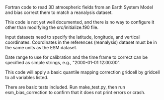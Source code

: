 Fortran code to read 3D atmospheric fields from an Earth System Model and bias correct them to match a reanalysis dataset.

This code is not yet well documented, and there is no way to configure it other than modifying the src/initialize.f90 file.

Input datasets need to specify the latitude, longitude, and vertical coordinates.  Coordinates in the references (reanalysis) dataset must be in the same units as the ESM dataset.

Date range to use for calibration and the time frame to correct can be specified as simple strings, e.g., "2000-01-01 12:00:00".

This code will apply a basic quantile mapping correction gridcell by gridcell to all variables listed.

There are basic tests included.  Run make_test.py, then run esm_bias_correction to confirm that it does not print errors or crash. 

